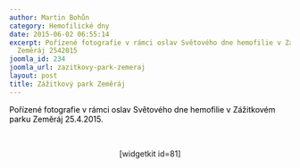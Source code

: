 ```yaml
---
author: Martin Bohůn
category: Hemofilické dny
date: 2015-06-02 06:55:14
excerpt: Pořízené fotografie v rámci oslav Světového dne hemofilie v Zážitkovém parku
  Zeměráj 2542015
joomla_id: 234
joomla_url: zazitkovy-park-zemeraj
layout: post
title: Zážitkový park Zeměráj
---
```


<p><span style="color: #000000;">Pořízené fotografie v rámci oslav Světového dne hemofilie v Zážitkovém parku Zeměráj 25.4.2015.</span></p>

<p class="title"> </p>
<p style="text-align: center;"><span>[widgetkit id=81]</span></p>